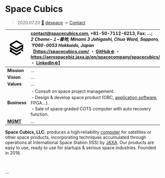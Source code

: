 # Space Cubics
> 2020.07.20 [🚀](../index/index.md) [despace](index.md) → [Contact](contact.md)

|[![](f/con/s/spacecubics_logo1_thumb.png)](f/con/s/spacecubics_logo1.png)|<contact@spacecubics.com>, +81-50-7112-6213, Fax: …;<br> *2 Chome−１−番地, Minami 3 Johigashi, Chuo Ward, Sapporo, 〒060-0053 Hokkaido, Japan*<br> 【<https://spacecubics.com/> ・ [GitHub ⎆](https://github.com/spacecubics) ・ <https://aerospacebiz.jaxa.jp/en/spacecompany/spacecubics/> ・ [LinkedIn ⎆](https://www.linkedin.com/company/spacecubics)】|
|:--|:--|
|**Mission**|…|
|**Vision**|…|
|**Values**|…|
|**Business**|・Consult on space project management.<br> ・Design & develop space product (OBC, [application software](soft.md), FPGA…).<br> ・Sale of space‑graded COTS computer with auto recovery function.|
|**[MGMT](mgmt.md)**|…|

**Space Cubics, LLC.** produces a high‑reliability [computer](obc.md) for satellites or other space products, incorporating techniques accumulated through operations at International Space Station (ISS) by [JAXA](zz_jaxa.md). Our products are easy to use, ready to use for startups & serious space industries. Founded in 2018.


<p style="page-break-after:always"> </p>

…

